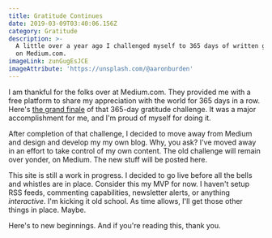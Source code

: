 ```yaml
---
title: Gratitude Continues
date: 2019-03-09T03:40:06.156Z
category: Gratitude
description: >-
  A little over a year ago I challenged myself to 365 days of written gratitude
  on Medium.com.
imageLink: zunGugEsJCE
imageAttribute: 'https://unsplash.com/@aaronburden'
---
```

I am thankful for the folks over at Medium.com. They provided me with a free platform to share my appreciation with the world for 365 days in a row. Here's [the grand finale](https://medium.com/@joshuabriley/one-year-of-gratitude-day-365-a3cdd45e5491) of that 365-day gratitude challenge. It was a major accomplishment for me, and I'm proud of myself for doing it. 

After completion of that challenge, I decided to move away from Medium and design and develop my my own blog. Why, you ask? I've moved away in an effort to take control of my own content. The old challenge will remain over yonder, on Medium. The new stuff will be posted here.

This site is still a work in progress. I decided to go live before all the bells and whistles are in place. Consider this my MVP for now. I haven't setup RSS feeds, commenting capabilities, newsletter alerts, or anything _interactive_. I'm kicking it old school. As time allows, I'll get those other things in place. Maybe.

Here's to new beginnings. And if you're reading this, thank you.
